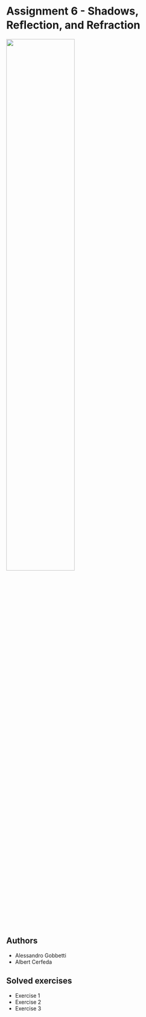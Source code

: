 # Assignment 6 - Shadows, Reﬂection, and Refraction
<image src="./render/result.gif" width="60%">

## Authors
- Alessandro Gobbetti
- Albert Cerfeda

## Solved exercises
- Exercise 1
- Exercise 2
- Exercise 3
